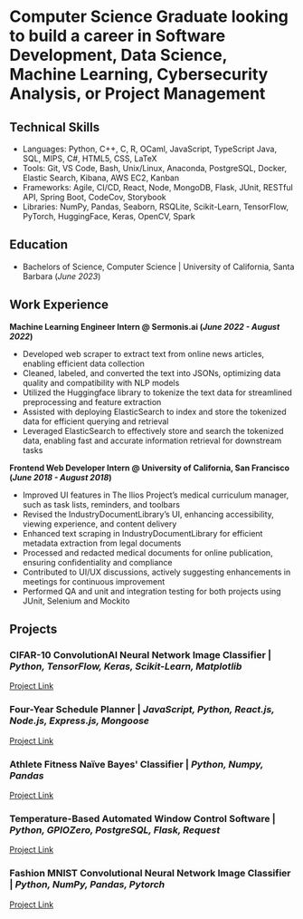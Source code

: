 # Computer Science Graduate looking to build a career in Software Development, Data Science, Machine Learning, Cybersecurity Analysis, or Project Management

## Technical Skills
- Languages: Python, C++, C, R, OCaml, JavaScript, TypeScript Java, SQL, MIPS, C#, HTML5, CSS, LaTeX
- Tools: Git, VS Code, Bash, Unix/Linux, Anaconda, PostgreSQL, Docker, Elastic Search, Kibana, AWS EC2, Kanban 
- Frameworks: Agile, CI/CD, React, Node, MongoDB, Flask, JUnit, RESTful API, Spring Boot, CodeCov, Storybook
- Libraries: NumPy, Pandas, Seaborn, RSQLite, Scikit-Learn, TensorFlow, PyTorch, HuggingFace, Keras, OpenCV, Spark
  

## Education
- Bachelors of Science, Computer Science | University of California, Santa Barbara (_June 2023_)   		


## Work Experience
**Machine Learning Engineer Intern @ Sermonis.ai (_June 2022 - August 2022_)**
- Developed web scraper to extract text from online news articles, enabling efficient data collection
- Cleaned, labeled, and converted the text into JSONs, optimizing data quality and compatibility with NLP models
- Utilized the Huggingface library to tokenize the text data for streamlined preprocessing and feature extraction
- Assisted with deploying ElasticSearch to index and store the tokenized data for efficient querying and retrieval
- Leveraged ElasticSearch to effectively store and search the tokenized data, enabling fast and accurate information
retrieval for downstream tasks


**Frontend Web Developer Intern @ University of California, San Francisco (_June 2018 - August 2018_)**
- Improved UI features in The Ilios Project’s medical curriculum manager, such as task lists, reminders, and toolbars
- Revised the IndustryDocumentLibrary’s UI, enhancing accessibility, viewing experience, and content delivery
- Enhanced text scraping in IndustryDocumentLibrary for efficient metadata extraction from legal documents
- Processed and redacted medical documents for online publication, ensuring confidentiality and compliance
- Contributed to UI/UX discussions, actively suggesting enhancements in meetings for continuous improvement
- Performed QA and unit and integration testing for both projects using JUnit, Selenium and Mockito


## Projects
### CIFAR-10 ConvolutionAl Neural Network Image Classifier | _Python, TensorFlow, Keras, Scikit-Learn, Matplotlib_
[Project Link](https://github.com/Lai-Justin/Keras-CIFAR-10-CNN)


### Four-Year Schedule Planner | _JavaScript, Python, React.js, Node.js, Express.js, Mongoose_
[Project Link](https://github.com/Lai-Justin/Schedule-Planner)

### Athlete Fitness Naïve Bayes' Classifier | _Python, Numpy, Pandas_
[Project Link](https://github.com/Lai-Justin/Schedule-Planner)


### Temperature-Based Automated Window Control Software | _Python, GPIOZero, PostgreSQL, Flask, Request_
[Project Link]([https://github.com/Lai-Justin/Schedule-Planner](https://github.com/Lai-Justin/Window-Control))


### Fashion MNIST Convolutional Neural Network Image Classifier | _Python, NumPy, Pandas, Pytorch_
[Project Link](https://github.com/Lai-Justin/Schedule-Planner)

